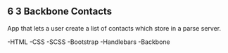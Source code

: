## 6 3 Backbone Contacts

App that lets a user create a list of contacts which store in a parse server.

-HTML -CSS -SCSS -Bootstrap -Handlebars -Backbone
